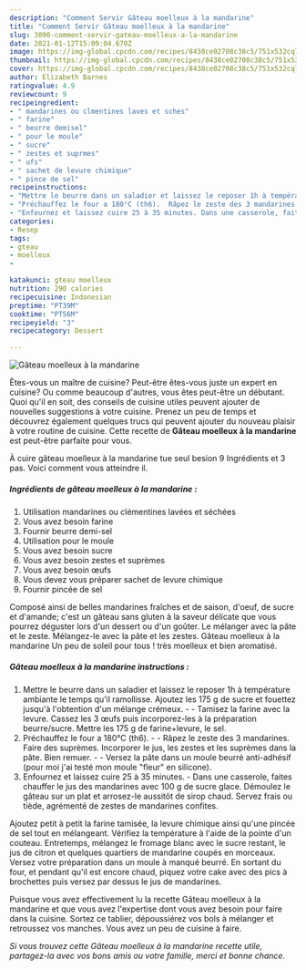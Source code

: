 ```yaml
---
description: "Comment Servir Gâteau moelleux à la mandarine"
title: "Comment Servir Gâteau moelleux à la mandarine"
slug: 3090-comment-servir-gateau-moelleux-a-la-mandarine
date: 2021-01-12T15:09:04.670Z
image: https://img-global.cpcdn.com/recipes/8438ce02708c38c5/751x532cq70/gateau-moelleux-a-la-mandarine-photo-principale-de-la-recette.jpg
thumbnail: https://img-global.cpcdn.com/recipes/8438ce02708c38c5/751x532cq70/gateau-moelleux-a-la-mandarine-photo-principale-de-la-recette.jpg
cover: https://img-global.cpcdn.com/recipes/8438ce02708c38c5/751x532cq70/gateau-moelleux-a-la-mandarine-photo-principale-de-la-recette.jpg
author: Elizabeth Barnes
ratingvalue: 4.9
reviewcount: 9
recipeingredient:
- " mandarines ou clmentines laves et sches"
- " farine"
- " beurre demisel"
- " pour le moule"
- " sucre"
- " zestes et suprmes"
- " ufs"
- " sachet de levure chimique"
- " pince de sel"
recipeinstructions:
- "Mettre le beurre dans un saladier et laissez le reposer 1h à température ambiante le temps qu&#39;il ramollisse. Ajoutez les 175 g de sucre et fouettez jusqu&#39;à l&#39;obtention d&#39;un mélange crémeux.  Tamisez la farine avec la levure. Cassez les 3 œufs puis incorporez-les à la préparation beurre/sucre. Mettre les 175 g de farine+levure, le sel."
- "Préchauffez le four a 180°C (th6).  Râpez le zeste des 3 mandarines. Faire des suprèmes. Incorporer le jus, les zestes et les suprèmes dans la pâte. Bien remuer.   Versez la pâte dans un moule beurré anti-adhésif (pour moi j&#39;ai testé mon moule &#34;fleur&#34; en silicone)."
- "Enfournez et laissez cuire 25 à 35 minutes. Dans une casserole, faites chauffer le jus des mandarines avec 100 g de sucre glace. Démoulez le gâteau sur un plat et arrosez-le aussitôt de sirop chaud. Servez frais ou tiède, agrémenté de zestes de mandarines confites."
categories:
- Resep
tags:
- gteau
- moelleux
- 

katakunci: gteau moelleux  
nutrition: 290 calories
recipecuisine: Indonesian
preptime: "PT39M"
cooktime: "PT56M"
recipeyield: "3"
recipecategory: Dessert

---
```



![Gâteau moelleux à la mandarine](https://img-global.cpcdn.com/recipes/8438ce02708c38c5/751x532cq70/gateau-moelleux-a-la-mandarine-photo-principale-de-la-recette.jpg)

Êtes-vous un maître de cuisine? Peut-être êtes-vous juste un expert en cuisine? Ou comme beaucoup d'autres, vous êtes peut-être un débutant. Quoi qu'il en soit, des conseils de cuisine utiles peuvent ajouter de nouvelles suggestions à votre cuisine. Prenez un peu de temps et découvrez également quelques trucs qui peuvent ajouter du nouveau plaisir à votre routine de cuisine. Cette recette de <strong> Gâteau moelleux à la mandarine </strong> est peut-être parfaite pour vous.

<!--inarticleads1-->

À cuire gâteau moelleux à la mandarine tue seul besion 9 Ingrédients et 3 pas. Voici comment vous atteindre il.

##### Ingrédients de gâteau moelleux à la mandarine :

1. Utilisation  mandarines ou clémentines lavées et séchées
1. Vous avez besoin  farine
1. Fournir  beurre demi-sel
1. Utilisation  pour le moule
1. Vous avez besoin  sucre
1. Vous avez besoin  zestes et suprèmes
1. Vous avez besoin  œufs
1. Vous devez vous préparer  sachet de levure chimique
1. Fournir  pincée de sel


Composé ainsi de belles mandarines fraîches et de saison, d&#39;oeuf, de sucre et d&#39;amande; c&#39;est un gâteau sans gluten à la saveur délicate que vous pourrez déguster lors d&#39;un dessert ou d&#39;un goûter. Le mélanger avec la pâte et le zeste. Mélangez-le avec la pâte et les zestes. Gâteau moelleux à la mandarine Un peu de soleil pour tous ! très moelleux et bien aromatisé. 

<!--inarticleads2-->

##### Gâteau moelleux à la mandarine instructions :

1. Mettre le beurre dans un saladier et laissez le reposer 1h à température ambiante le temps qu&#39;il ramollisse. Ajoutez les 175 g de sucre et fouettez jusqu&#39;à l&#39;obtention d&#39;un mélange crémeux. -  - Tamisez la farine avec la levure. Cassez les 3 œufs puis incorporez-les à la préparation beurre/sucre. Mettre les 175 g de farine+levure, le sel.
1. Préchauffez le four a 180°C (th6). -  - Râpez le zeste des 3 mandarines. Faire des suprèmes. Incorporer le jus, les zestes et les suprèmes dans la pâte. Bien remuer.  -  - Versez la pâte dans un moule beurré anti-adhésif (pour moi j&#39;ai testé mon moule &#34;fleur&#34; en silicone).
1. Enfournez et laissez cuire 25 à 35 minutes. - Dans une casserole, faites chauffer le jus des mandarines avec 100 g de sucre glace. Démoulez le gâteau sur un plat et arrosez-le aussitôt de sirop chaud. Servez frais ou tiède, agrémenté de zestes de mandarines confites.


Ajoutez petit à petit la farine tamisée, la levure chimique ainsi qu&#39;une pincée de sel tout en mélangeant. Vérifiez la température à l&#39;aide de la pointe d&#39;un couteau. Entretemps, mélangez le fromage blanc avec le sucre restant, le jus de citron et quelques quartiers de mandarine coupés en morceaux. Versez votre préparation dans un moule à manqué beurré. En sortant du four, et pendant qu&#39;il est encore chaud, piquez votre cake avec des pics à brochettes puis versez par dessus le jus de mandarines. 

<!--inarticleads1-->

<p>
Puisque vous avez effectivement lu la recette Gâteau moelleux à la mandarine et que vous avez l'expertise dont vous avez besoin pour faire dans la cuisine. Sortez ce tablier, dépoussiérez vos bols à mélanger et retroussez vos manches. Vous avez un peu de cuisine à faire.
</p>

<p>
<i>Si vous trouvez cette Gâteau moelleux à la mandarine recette utile, partagez-la avec vos bons amis ou votre famille, merci et bonne chance.</i>
</p>
